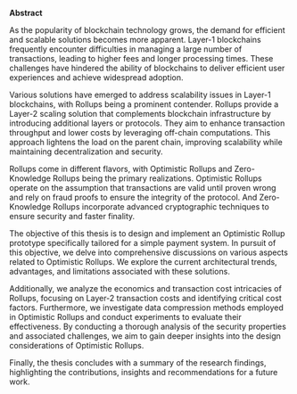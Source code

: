**Abstract**

As the popularity of blockchain technology grows, the demand for efficient and
scalable solutions becomes more apparent. Layer-1 blockchains frequently encounter
difficulties in managing a large number of transactions, leading to higher fees and
longer processing times. These challenges have hindered the ability of blockchains to
deliver efficient user experiences and achieve widespread adoption.

Various solutions have emerged to address scalability issues in Layer-1 blockchains,
with Rollups being a prominent contender. Rollups provide a Layer-2 scaling solution that complements blockchain infrastructure by introducing additional layers or
protocols. They aim to enhance transaction throughput and lower costs by leveraging off-chain computations. This approach lightens the load on the parent chain,
improving scalability while maintaining decentralization and security.

Rollups come in different flavors, with Optimistic Rollups and Zero-Knowledge
Rollups being the primary realizations. Optimistic Rollups operate on the assumption
that transactions are valid until proven wrong and rely on fraud proofs to ensure
the integrity of the protocol. And Zero-Knowledge Rollups incorporate advanced
cryptographic techniques to ensure security and faster finality.

The objective of this thesis is to design and implement an Optimistic Rollup
prototype specifically tailored for a simple payment system. In pursuit of this
objective, we delve into comprehensive discussions on various aspects related to
Optimistic Rollups. We explore the current architectural trends, advantages, and
limitations associated with these solutions.

Additionally, we analyze the economics and transaction cost intricacies of Rollups,
focusing on Layer-2 transaction costs and identifying critical cost factors. Furthermore,
we investigate data compression methods employed in Optimistic Rollups and conduct
experiments to evaluate their effectiveness. By conducting a thorough analysis of the
security properties and associated challenges, we aim to gain deeper insights into the
design considerations of Optimistic Rollups.

Finally, the thesis concludes with a summary of the research findings, highlighting
the contributions, insights and recommendations for a future work.
